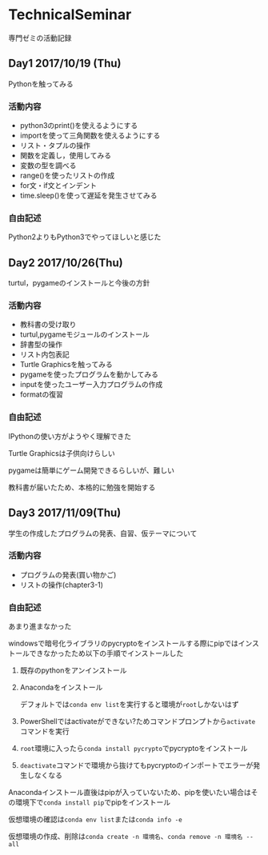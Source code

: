 # TechnicalSeminar
専門ゼミの活動記録

## Day1 2017/10/19 (Thu)
Pythonを触ってみる
### 活動内容
- python3のprint()を使えるようにする
- importを使って三角関数を使えるようにする
- リスト・タプルの操作
- 関数を定義し，使用してみる
- 変数の型を調べる
- range()を使ったリストの作成
- for文・if文とインデント
- time.sleep()を使って遅延を発生させてみる

### 自由記述
Python2よりもPython3でやってほしいと感じた

## Day2 2017/10/26(Thu)
turtul，pygameのインストールと今後の方針
### 活動内容
- 教科書の受け取り
- turtul,pygameモジュールのインストール
- 辞書型の操作
- リスト内包表記
- Turtle Graphicsを触ってみる
- pygameを使ったプログラムを動かしてみる
- inputを使ったユーザー入力プログラムの作成
- formatの復習

### 自由記述
IPythonの使い方がようやく理解できた

Turtle Graphicsは子供向けらしい

pygameは簡単にゲーム開発できるらしいが、難しい

教科書が届いたため、本格的に勉強を開始する

## Day3 2017/11/09(Thu)
学生の作成したプログラムの発表、自習、仮テーマについて
### 活動内容
- プログラムの発表(買い物かご)
- リストの操作(chapter3-1)

### 自由記述
あまり進まなかった

windowsで暗号化ライブラリのpycryptoをインストールする際にpipではインストールできなかったため以下の手順でインストールした

1. 既存のpythonをアンインストール
2. Anacondaをインストール

 	デフォルトでは`conda env list`を実行すると環境が`root`しかないはず

3. PowerShellではactivateができない?ためコマンドプロンプトから`activate`コマンドを実行
4. `root`環境に入ったら`conda install pycrypto`でpycryptoをインストール
5. `deactivate`コマンドで環境から抜けてもpycryptoのインポートでエラーが発生しなくなる

Anacondaインストール直後はpipが入っていないため、pipを使いたい場合はその環境下で`conda install pip`でpipをインストール

仮想環境の確認は`conda env list`または`conda info -e`

仮想環境の作成、削除は`conda create -n 環境名`、`conda remove -n 環境名 --all`
